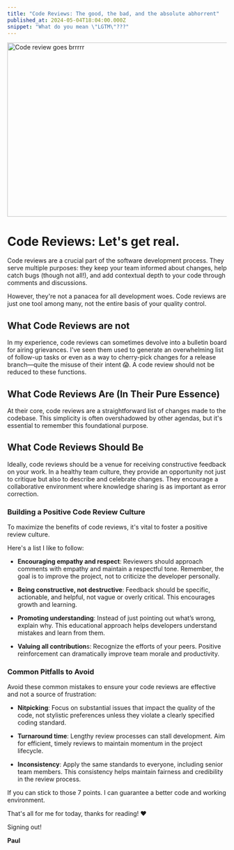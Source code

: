 ```yaml
---
title: "Code Reviews: The good, the bad, and the absolute abhorrent"
published_at: 2024-05-04T18:04:00.000Z
snippet: "What do you mean \"LGTM\"???"
---
```


<img alt="Code review goes brrrrr" height="400" src="../blog-images/codereview.webp" width="1024"/>

# Code Reviews: Let's get real.
Code reviews are a crucial part of the software development process. They serve multiple purposes: they keep your team informed about changes, help catch bugs (though not all!), and add contextual depth to your code through comments and discussions.

However, they're not a panacea for all development woes. Code reviews are just one tool among many, not the entire basis of your quality control.

## What Code Reviews are not
In my experience, code reviews can sometimes devolve into a bulletin board for airing grievances. I've seen them used to generate an overwhelming list of follow-up tasks or even as a way to cherry-pick changes for a release branch—quite the misuse of their intent 😱. A code review should not be reduced to these functions.


## What Code Reviews Are (In Their Pure Essence)

At their core, code reviews are a straightforward list of changes made to the codebase. This simplicity is often overshadowed by other agendas, but it's essential to remember this foundational purpose.

## What Code Reviews Should Be

Ideally, code reviews should be a venue for receiving constructive feedback on your work. In a healthy team culture, they provide an opportunity not just to critique but also to describe and celebrate changes. They encourage a collaborative environment where knowledge sharing is as important as error correction.

### Building a Positive Code Review Culture
To maximize the benefits of code reviews, it's vital to foster a positive review culture. 

Here's a list I like to follow:

- **Encouraging empathy and respect**: Reviewers should approach comments with empathy and maintain a respectful tone. Remember, the goal is to improve the project, not to criticize the developer personally.

- **Being constructive, not destructive**: Feedback should be specific, actionable, and helpful, not vague or overly critical. This encourages growth and learning.

- **Promoting understanding**: Instead of just pointing out what’s wrong, explain why. This educational approach helps developers understand mistakes and learn from them.

- **Valuing all contribution**s: Recognize the efforts of your peers. Positive reinforcement can dramatically improve team morale and productivity.

### Common Pitfalls to Avoid
Avoid these common mistakes to ensure your code reviews are effective and not a source of frustration:

- **Nitpicking**: Focus on substantial issues that impact the quality of the code, not stylistic preferences unless they violate a clearly specified coding standard.

- **Turnaround time**: Lengthy review processes can stall development. Aim for efficient, timely reviews to maintain momentum in the project lifecycle.

- **Inconsistency**: Apply the same standards to everyone, including senior team members. This consistency helps maintain fairness and credibility in the review process.


If you can stick to those 7 points. I can guarantee a better code and working environment. 



That's all for me for today, thanks for reading! ❤️

Signing out!

**Paul**